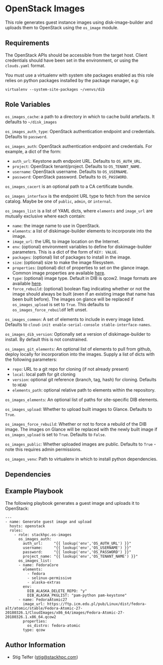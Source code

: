 OpenStack Images
================

This role generates guest instance images using disk-image-builder
and uploads them to OpenStack using the `os_image` module.

Requirements
------------

The OpenStack APIs should be accessible from the target host.
Client credentials should have been set in the environment, or
using the `clouds.yaml` format.

You must use a virtualenv with system site packages enabled
as this role relies on python packages installed by the package
manager, e.g:

```
virtualenv --system-site-packages ~/venvs/dib
```

Role Variables
--------------

`os_images_cache`: a path to a directory in which to cache build artefacts.
It defaults to `~/disk_images`

`os_images_auth_type`: OpenStack authentication endpoint and credentials.
Defaults to `password`.

`os_images_auth`: OpenStack authentication endpoint and credentials.  For
example, a dict of the form:
* `auth_url`: Keystone auth endpoint URL.  Defaults to `OS_AUTH_URL`.
* `project`: OpenStack tenant/project.  Defaults to `OS_TENANT_NAME`.
* `username`: OpenStack username.  Defaults to `OS_USERNAME`.
* `password`: OpenStack password.  Defaults to `OS_PASSWORD`.

`os_images_cacert` is an optional path to a CA certificate bundle.

`os_images_interface` is the endpoint URL type to fetch from the service
catalog. Maybe be one of `public`, `admin`, or `internal`.

`os_images_list` is a list of YAML dicts, where `elements` and `image_url` are
mutually exclusive where each contain:
* `name`: the image name to use in OpenStack.
* `elements`: a list of diskimage-builder elements to incorporate into the image.
* `image_url`: the URL to image location on the Internet.
* `env`: (optional) environment variables to define for diskimage-builder parameters.
  This is a dict of the form of `KEY: VALUE`.
* `packages`: (optional) list of packages to install in the image.
* `size`: (optional) size to make the image filesystem.
* `properties`: (optional) dict of properties to set on the glance image.
  Common image properties are available
  [here](https://docs.openstack.org/glance/latest/user/common-image-properties.html).
* `type`: (optional) image type. Default in DIB is qcow2. Image formats are
  available [here](https://docs.openstack.org/image-guide/image-formats.html).
* `force_rebuild`: (optional) boolean flag indicating whether or not the image should always
  be built (even if an existing image that name has been built before). The images on glance
  will be replaced if `os_images_upload` is set to `True`. This defaults to 
  `os_images_force_rebuild`if left unset.

`os_images_common`: A set of elements to include in every image listed.
Defaults to `cloud-init enable-serial-console stable-interface-names`.

`os_images_dib_version`: Optionally set a version of diskimage-builder to install.
By default this is not constrained.

`os_images_git_elements`: An optional list of elements to pull from github, deploy
locally for incorporation into the images.  Supply a list of dicts with the
following parameters:
* `repo`: URL to a git repo for cloning (if not already present)
* `local`: local path for git cloning
* `version`: optional git reference (branch, tag, hash) for cloning.  Defaults
  to `HEAD`
* `elements_path`: optional relative path to elements within the repository.

`os_images_elements`: An optional list of paths for site-specific DIB elements.

`os_images_upload`: Whether to upload built images to Glance. Defaults to `True`.

`os_images_force_rebuild`: Whether or not to force a rebuild of the DIB image. The images on Glance
will be replaced with the newly built image if `os_images_upload` is set to `True`. Defaults to
`False`.

`os_images_public`: Whether uploaded images are public. Defaults to `True` - note this requires admin permissions.

`os_images_venv`: Path to virtualenv in which to install python dependencies.

Dependencies
------------

Example Playbook
----------------

The following playbook generates a guest image and uploads it to OpenStack:

    ---
    - name: Generate guest image and upload
      hosts: openstack
      roles:
        - role: stackhpc.os-images
          os_images_auth:
            auth_url:     "{{ lookup('env','OS_AUTH_URL') }}"
            username:     "{{ lookup('env','OS_USERNAME') }}"
            password:     "{{ lookup('env','OS_PASSWORD') }}"
            project_name: "{{ lookup('env','OS_TENANT_NAME') }}"
          os_images_list:
          - name: FedoraCore
            elements:
              - fedora
              - selinux-permissive
              - alaska-extras
            env:
              DIB_ALASKA_DELETE_REPO: "y"
              DIB_ALASKA_PKGLIST: "pam-python pam-keystone"
          - name: FedoraAtomic27
            image_url: https://ftp.icm.edu.pl/pub/Linux/dist/fedora-alt/atomic/stable/Fedora-Atomic-27-20180326.1/CloudImages/x86_64/images/Fedora-Atomic-27-20180326.1.x86_64.qcow2
            properties:
              os_distro: fedora-atomic
            type: qcow

Author Information
------------------

- Stig Telfer (<stig@stackhpc.com>)
